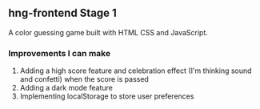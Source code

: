 ## hng-frontend Stage 1

A color guessing game built with HTML CSS and JavaScript.

### Improvements I can make

1. Adding a high score feature and celebration effect (I'm thinking sound and confetti) when the score is passed
2. Adding a dark mode feature
3. Implementing localStorage to store user preferences
